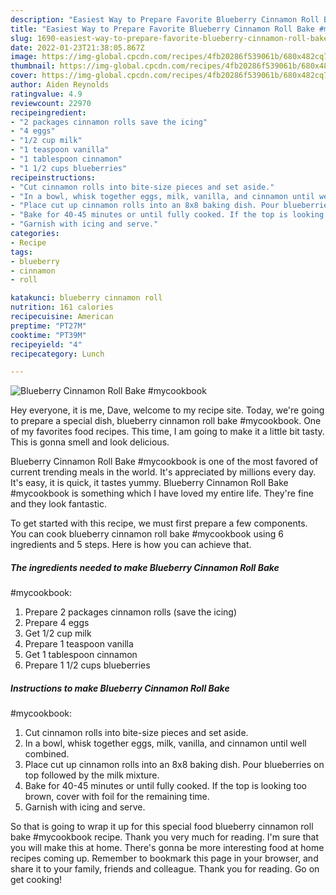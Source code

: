 ```yaml
---
description: "Easiest Way to Prepare Favorite Blueberry Cinnamon Roll Bake #mycookbook"
title: "Easiest Way to Prepare Favorite Blueberry Cinnamon Roll Bake #mycookbook"
slug: 1690-easiest-way-to-prepare-favorite-blueberry-cinnamon-roll-bake-mycookbook
date: 2022-01-23T21:38:05.867Z
image: https://img-global.cpcdn.com/recipes/4fb20286f539061b/680x482cq70/blueberry-cinnamon-roll-bake-mycookbook-recipe-main-photo.jpg
thumbnail: https://img-global.cpcdn.com/recipes/4fb20286f539061b/680x482cq70/blueberry-cinnamon-roll-bake-mycookbook-recipe-main-photo.jpg
cover: https://img-global.cpcdn.com/recipes/4fb20286f539061b/680x482cq70/blueberry-cinnamon-roll-bake-mycookbook-recipe-main-photo.jpg
author: Aiden Reynolds
ratingvalue: 4.9
reviewcount: 22970
recipeingredient:
- "2 packages cinnamon rolls save the icing"
- "4 eggs"
- "1/2 cup milk"
- "1 teaspoon vanilla"
- "1 tablespoon cinnamon"
- "1 1/2 cups blueberries"
recipeinstructions:
- "Cut cinnamon rolls into bite-size pieces and set aside."
- "In a bowl, whisk together eggs, milk, vanilla, and cinnamon until well combined."
- "Place cut up cinnamon rolls into an 8x8 baking dish. Pour blueberries on top followed by the milk mixture."
- "Bake for 40-45 minutes or until fully cooked. If the top is looking too brown, cover with foil for the remaining time."
- "Garnish with icing and serve."
categories:
- Recipe
tags:
- blueberry
- cinnamon
- roll

katakunci: blueberry cinnamon roll 
nutrition: 161 calories
recipecuisine: American
preptime: "PT27M"
cooktime: "PT39M"
recipeyield: "4"
recipecategory: Lunch

---
```



![Blueberry Cinnamon Roll Bake
#mycookbook](https://img-global.cpcdn.com/recipes/4fb20286f539061b/680x482cq70/blueberry-cinnamon-roll-bake-mycookbook-recipe-main-photo.jpg)

Hey everyone, it is me, Dave, welcome to my recipe site. Today, we're going to prepare a special dish, blueberry cinnamon roll bake
#mycookbook. One of my favorites food recipes. This time, I am going to make it a little bit tasty. This is gonna smell and look delicious.

Blueberry Cinnamon Roll Bake
#mycookbook is one of the most favored of current trending meals in the world. It's appreciated by millions every day. It's easy, it is quick, it tastes yummy. Blueberry Cinnamon Roll Bake
#mycookbook is something which I have loved my entire life. They're fine and they look fantastic.




To get started with this recipe, we must first prepare a few components. You can cook blueberry cinnamon roll bake
#mycookbook using 6 ingredients and 5 steps. Here is how you can achieve that.

<!--inarticleads1-->

##### The ingredients needed to make Blueberry Cinnamon Roll Bake
#mycookbook:

1. Prepare 2 packages cinnamon rolls (save the icing)
1. Prepare 4 eggs
1. Get 1/2 cup milk
1. Prepare 1 teaspoon vanilla
1. Get 1 tablespoon cinnamon
1. Prepare 1 1/2 cups blueberries




<!--inarticleads2-->

##### Instructions to make Blueberry Cinnamon Roll Bake
#mycookbook:

1. Cut cinnamon rolls into bite-size pieces and set aside.
1. In a bowl, whisk together eggs, milk, vanilla, and cinnamon until well combined.
1. Place cut up cinnamon rolls into an 8x8 baking dish. Pour blueberries on top followed by the milk mixture.
1. Bake for 40-45 minutes or until fully cooked. If the top is looking too brown, cover with foil for the remaining time.
1. Garnish with icing and serve.




So that is going to wrap it up for this special food blueberry cinnamon roll bake
#mycookbook recipe. Thank you very much for reading. I'm sure that you will make this at home. There's gonna be more interesting food at home recipes coming up. Remember to bookmark this page in your browser, and share it to your family, friends and colleague. Thank you for reading. Go on get cooking!
